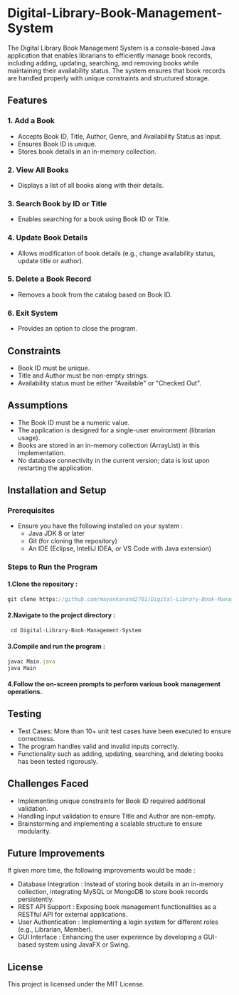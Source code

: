 # Digital-Library-Book-Management-System

The Digital Library Book Management System is a console-based Java application that enables librarians to efficiently manage book records, including adding, updating, searching, and removing books while maintaining their availability status. The system ensures that book records are handled properly with unique constraints and structured storage.

## Features

### 1. Add a Book
- Accepts Book ID, Title, Author, Genre, and Availability Status as input.
- Ensures Book ID is unique.
- Stores book details in an in-memory collection.

### 2. View All Books
- Displays a list of all books along with their details.

### 3. Search Book by ID or Title
- Enables searching for a book using Book ID or Title.

### 4. Update Book Details
- Allows modification of book details (e.g., change availability status, update title or author).

### 5. Delete a Book Record
- Removes a book from the catalog based on Book ID.

### 6. Exit System
- Provides an option to close the program.

## Constraints
- Book ID must be unique.
- Title and Author must be non-empty strings.
- Availability status must be either "Available" or "Checked Out".

## Assumptions
- The Book ID must be a numeric value.
- The application is designed for a single-user environment (librarian usage).
- Books are stored in an in-memory collection (ArrayList) in this implementation.
- No database connectivity in the current version; data is lost upon restarting the application.

## Installation and Setup
### Prerequisites
- Ensure you have the following installed on your system :
  - Java JDK 8 or later
  - Git (for cloning the repository)
  - An IDE (Eclipse, IntelliJ IDEA, or VS Code with Java extension)

### Steps to Run the Program
#### 1.Clone the repository :

  ```javascript
  git clone https://github.com/mayankanand2701/Digital-Library-Book-Management-System.git
  ```

#### 2.Navigate to the project directory :

 ```javascript
  cd Digital-Library-Book-Management-System
  ```

#### 3.Compile and run the program :

```javascript
javac Main.java
java Main
  ```

#### 4.Follow the on-screen prompts to perform various book management operations.

## Testing
- Test Cases: More than 10+ unit test cases have been executed to ensure correctness.
- The program handles valid and invalid inputs correctly.
- Functionality such as adding, updating, searching, and deleting books has been tested rigorously.

## Challenges Faced
- Implementing unique constraints for Book ID required additional validation.
- Handling input validation to ensure Title and Author are non-empty.
- Brainstorming and implementing a scalable structure to ensure modularity.

## Future Improvements
If given more time, the following improvements would be made :
- Database Integration : Instead of storing book details in an in-memory collection, integrating MySQL or MongoDB to store book records persistently.
- REST API Support : Exposing book management functionalities as a RESTful API for external applications.
- User Authentication : Implementing a login system for different roles (e.g., Librarian, Member).
- GUI Interface : Enhancing the user experience by developing a GUI-based system using JavaFX or Swing.

## License
This project is licensed under the MIT License.

